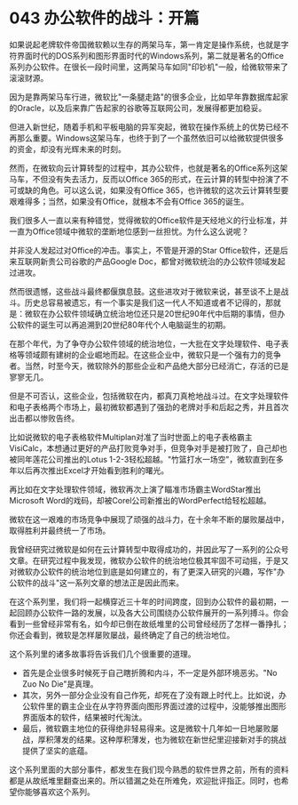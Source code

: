 # 043 办公软件的战斗：开篇

如果说起老牌软件帝国微软赖以生存的两架马车，第一肯定是操作系统，也就是字符界面时代的DOS系列和图形界面时代的Windows系列，第二就是著名的Office系列办公软件。在很长一段时间里，这两架马车如同"印钞机"一般，给微软带来了滚滚财源。

因为是靠两架马车行进，微软比"一条腿走路"的很多企业，比如早年靠数据库起家的Oracle，以及后来靠广告起家的谷歌等互联网公司，发展得都更加稳妥。

但进入新世纪，随着手机和平板电脑的异军突起，微软在操作系统上的优势已经不再那么重要。Windows这架马车，也终于到了一个虽然依旧可以给微软提供很多的资金，却没有光辉未来的时刻。

然而，在微软向云计算转型的过程中，其办公软件，也就是著名的Office系列这架马车，不但没有失去活力，反而以Office
365的形式，在云计算的转型中扮演了不可或缺的角色。可以这么说，如果没有Office
365，也许微软的这次云计算转型要艰难得多；当然，如果没有Office，就根本不会有Office
365的诞生。

我们很多人一直以来有种错觉，觉得微软的Office软件是天经地义的行业标准，并一直为Office领域中微软的垄断地位感到一丝担忧。为什么这么说呢？

并非没人发起过对Office的冲击。事实上，不管是开源的Star
Office软件，还是后来互联网新贵公司谷歌的产品Google
Doc，都曾对微软统治的办公软件领域发起过进攻。

然而很遗憾，这些战斗最终都偃旗息鼓。这些进攻对于微软来说，甚至谈不上是战斗。历史总容易被遗忘，有一个事实是我们这一代人不知道或者不记得的，那就是：微软在办公软件领域确立统治地位还只是20世纪90年代中后期的事情，但办公软件的诞生可以再追溯到20世纪80年代个人电脑诞生的初期。

在那个年代，为了争夺办公软件领域的统治地位，一大批在文字处理软件、电子表格等领域颇有建树的企业崛地而起。在这些企业中，微软只是一个强有力的竞争者。当然，时至今天，微软除外的那些企业和产品绝大部分已经消亡，存活的已是寥寥无几。

但是不可否认，这些企业，包括微软在内，都真刀真枪地战斗过。在文字处理软件和电子表格两个市场上，最初微软都遇到了强劲的老牌对手和后起之秀，并且首次出击都以惨败告终。

比如说微软的电子表格软件Multiplan对准了当时世面上的电子表格霸主VisiCalc，本想通过更好的产品打败竞争对手，但竞争对手是被打败了，自己却也被同年莲花公司推出的Lotus
1-2-3轻松超越。"竹篮打水一场空"，微软直到在多年以后再次推出Excel才开始看到胜利的曙光。

再比如在文字处理软件领域，微软再次上演了瞄准市场霸主WordStar推出Microsoft
Word的戏码，却被Corel公司新推出的WordPerfect给轻松超越。

微软在这一艰难的市场竞争中展现了顽强的战斗力，在十余年不断的屡败屡战中，取得胜利并最终统一了市场。

我曾经研究过微软是如何在云计算转型中取得成功的，并因此写了一系列的公众号文章。在研究过程中我发现，微软办公软件的统治地位极其牢固不可动摇，于是又对微软办公软件的统治地位到底是如何建立的，有了更深入研究的兴趣，写作"办公软件的战斗"这一系列文章的想法正是因此而来。

在这个系列里，我们将一起横穿近三十年的时间跨度，回到办公软件的最初期，一起回顾办公软件一路的发展，以及各大公司围绕办公软件展开的一系列搏斗。你会看到一些曾经非常有名，如今却已倒在故纸堆里的公司曾经经历了怎样一番挣扎；你还会看到，微软是怎样屡败屡战，最终确定了自己的统治地位。

这个系列里的诸多故事将告诉我们几个很重要的道理。

-   首先是企业很多时候死于自己瞎折腾和内斗，不一定是外部环境恶劣。"No
    Zuo No Die"是真理。
-   其次，另外一部分企业没有自己作死，却死在了没有跟上时代上。比如说，办公软件里的霸主企业在从字符界面向图形界面过渡的过程中，没能够推出图形界面版本的软件，结果被时代淘汰。
-   最后，微软霸主地位的获得绝非轻易得来。这是微软十几年如一日地屡败屡战，厚积薄发的结果。这种厚积薄发，也为微软在新世纪里迎接新对手的挑战提供了坚实的底蕴。

这个系列里面的大部分事件，都发生在我们现今熟悉的软件世界之前，所有的资料都是从故纸堆里翻查出来的。所以错漏之处在所难免，欢迎批评指正。同时，也希望你能够喜欢这个系列。
